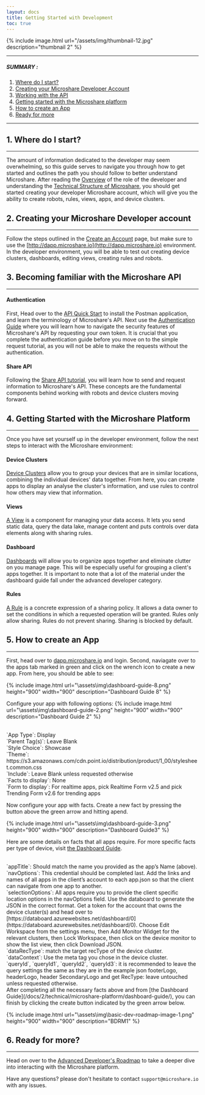 ```yaml
---
layout: docs
title: Getting Started with Development
toc: true
---
```





{% include image.html url="/assets/img/thumbnail-12.jpg" description="thumbnail 2" %}

---------------------------------------

##### SUMMARY : 

1. [Where do I start?](./#1-where-do-i-start)
2. [Creating your Microshare Developer Account](./#2-creating-your-microshare-developer-account)
3. [Working with the API](./#3-becoming-familiar-with-the-microshare-api)
4. [Getting started with the Microshare platform](./#4-getting-started-with-the-microshare-platform)
5. [How to create an App](./#5-how-to-create-an-app)
6. [Ready for more](./#6-ready-for-more)

---------------------------------------

## 1. Where do I start?
---------------------------------------

The amount of information dedicated to the developer may seem overwhelming, so this guide serves to navigate you through how to get started and outlines the path you should follow to better understand Microshare. 
After reading the [Overview](/docs/2/technical/quick-start/overview/) of the role of the developer and understanding the [Technical Structure of Microshare](/docs/2/technical/quick-start/microshare-technical-structure), you should get started creating your developer Microshare account, which will give you the ability to create robots, rules, views, apps, and device clusters.


## 2. Creating your Microshare Developer account
---------------------------------------

Follow the steps outlined in the [Create an Account](/docs/2/general/quick-start/create-an-account/) page, but make sure to use the [http://dapp.microshare.io](http://dapp.microshare.io) environment. In the developer environment, you will be able to test out creating device clusters, dashboards, editing views, creating rules and robots. 



## 3. Becoming familiar with the Microshare API
---------------------------------------

#### Authentication

First, Head over to the [API Quick Start](/docs/2/technical/api/quick-start/) to install the Postman application, and learn the terminology of Microshare's API. Next
use the [Authentication Guide](/docs/2/technical/api/authentication/) where you will learn how to navigate the security features of Microshare's API by requesting your own token. It is crucial that you complete the authentication guide before you move on to the simple request tutorial, as you will not be able to make the requests without the authentication.

#### Share API

Following the [Share API tutorial](/docs/2/technical/api/share-api/), you will learn how to send and request information to Microshare's API. These concepts are the fundamental components behind working with robots and device clusters moving forward. 


## 4. Getting Started with the Microshare Platform
---------------------------------------
Once you have set yourself up in the developer environment, follow the next steps to interact with the Microshare environment:

#### Device Clusters

[Device Clusters](/docs/2/technical/microshare-platform/device-cluster-guide/) allow you to group your devices that are in similar locations, combining the individual devices' data together. From here, you can create apps to display an analyse the cluster's information, and use rules to control how others may view that information. 

#### Views

[A View](/docs/2/technical/microshare-platform/views-guide/) is a component for managing your data access. It lets you send static data, query the data lake, manage content and puts controls over data elements along with sharing rules. 

#### Dashboard

[Dashboards](/docs/2/technical/microshare-platform/dashboard-guide/) will allow you to organize apps together and eliminate clutter on you manage page. This will be especially useful for grouping a client's apps together. It is important to note that a lot of the material under the dashboard guide fall under the advanced developer category. 

#### Rules 

[A Rule](/docs/2/technical/microshare-platform/rules-guide/) is a concrete expression of a sharing policy. It allows a data owner to set the conditions in which a requested operation will be granted. Rules only allow sharing. Rules do not prevent sharing. Sharing is blocked by default.

## 5. How to create an App
---------------------------------------

First, head over to [dapp.microshare.io](http://dapp.microshare.io) and login. Second, naviagate over to the apps tab marked in green and click on the wrench icon to create a new app. From here, you should be able to see:

{% include image.html url="\assets\img\dashboard-guide-8.png" height="900" width="900" description="Dashboard Guide 8" %}
 
 Configure your app with following options:
{% include image.html url="\assets\img\dashboard-guide-2.png" height="900" width="900" description="Dashboard Guide 2" %}
 
 <br>
 `App Type`: Display
 <br>
 `Parent Tag(s)`: Leave Blank
 <br>
 `Style Choice`: Showcase
 <br>
 `Theme`: https://s3.amazonaws.com/cdn.point.io/distribution/product/1_00/stylesheet.common.css 
 <br>
 `Include`: Leave Blank unless requested otherwise
 <br>
 `Facts to display`: None 
 <br>
 `Form to display`: For realtime apps, pick Realtime Form v2.5 and pick Trending Form v2.6 for trending apps 
 

Now configure your app with facts.  Create a new fact by pressing the button above the green arrow and hitting apend. 

{% include image.html url="\assets\img\dashboard-guide-3.png" height="900" width="900" description="Dashboard Guide3" %}

Here are some details on facts that all apps require. For more specific facts per type of device, visit [the Dashboard Guide](/docs/2/technical/microshare-platform/dashboard-guide/).

<br>
`appTitle`: Should match the name you provided as the app’s Name (above).
<br>
`navOptions`: This credential should be completed last. Add the links and names of all apps in the client’s account to each app.json so that the client can navigate from one app to another.
<br>
`selectionOptions`: All apps require you to provide the client specific location options in the navOptions field. Use the databoard to generate the JSON in the correct format. Get a token for the account that owns the device cluster(s) and head over to [https://databoard.azurewebsites.net/dashboard/0](https://databoard.azurewebsites.net/dashboard/0). Choose Edit Workspace from the settings menu, then Add Monitor Widget for the relevant clusters, then Lock Workspace, then click on the device monitor to show the list view, then click Download JSON. 
<br>
`dataRecType`: match the target recType of the device cluster.
<br>
`dataContext`: Use the meta tag you chose in the device cluster.
<br>
`queryId`, `queryId1`, `queryId2`, `queryId3`: it is recommended to leave the query settings the same as they are in the example json
footerLogo, headerLogo, header SecondaryLogo and get RecType: leave untouched unless requested otherwise.
<br>
After completing all the necessary facts above and from [the Dashboard Guide](/docs/2/technical/microshare-platform/dashboard-guide/), you can finish by clicking the create button indicated by the green arrow below.

{% include image.html url="\assets\img\basic-dev-roadmap-image-1.png" height="900" width="900" description="BDRM1" %}

## 6. Ready for more?
---------------------------------------

Head on over to the [Advanced Developer's Roadmap](/docs/2/technical/quick-start/advanced-dev-roadmap/) to take a deeper dive into interacting with the Microshare platform.

Have any questions? please don't hesitate to contact `support@microshare.io` with any issues. 



 